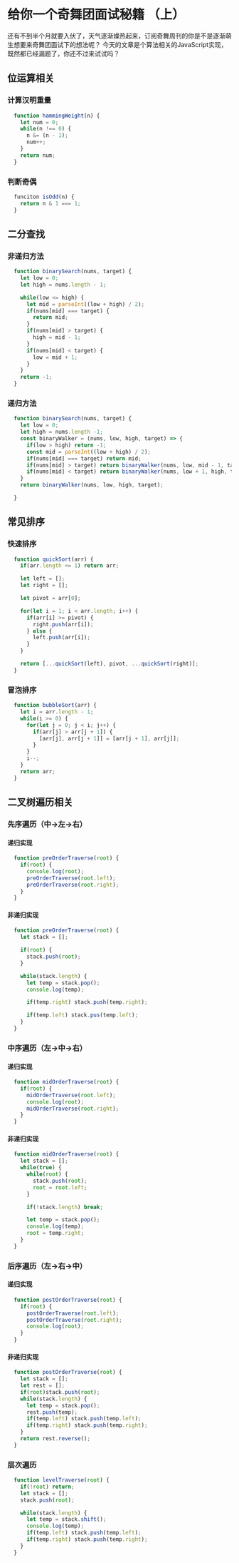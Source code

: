# 给你一个奇舞团面试秘籍 （上）

还有不到半个月就要入伏了，天气逐渐燥热起来，订阅奇舞周刊的你是不是逐渐萌生想要来奇舞团面试下的想法呢？ 今天的文章是个算法相关的JavaScript实现，既然都已经漏题了，你还不过来试试吗？

## 位运算相关

### 计算汉明重量

``` javascript
  function hammingWeight(n) {
    let num = 0;
    while(n !== 0) {
      n &= (n - 1);
      num++;
    }
    return num;
  }
```

### 判断奇偶

``` javascript
  funciton isOdd(n) {
    return n & 1 === 1;
  }
```

## 二分查找

### 非递归方法

```javascript
  function binarySearch(nums, target) {
    let low = 0;
    let high = nums.length - 1;

    while(low <= high) {
      let mid = parseInt((low + high) / 2);
      if(nums[mid] === target) {
        return mid;
      }
      if(nums[mid] > target) {
        high = mid - 1;
      }
      if(nums[mid] < target) {
        low = mid + 1;
      }
    }
    return -1;
  }
```

### 递归方法

```javascript
  function binarySearch(nums, target) {
    let low = 0;
    let high = nums.length -1;
    const binaryWalker = (nums, low, high, target) => {
      if(low > high) return -1;
      const mid = parseInt((low + high) / 2);
      if(nums[mid] === target) return mid;
      if(nums[mid] > target) return binaryWalker(nums, low, mid - 1, target);
      if(nums[mid] < target) return binaryWalker(nums, low + 1, high, target);
    }
    return binaryWalker(nums, low, high, target);

  }

```

## 常见排序

### 快速排序
``` javascript
  function quickSort(arr) {
    if(arr.length <= 1) return arr;

    let left = [];
    let right = [];

    let pivot = arr[0];

    for(let i = 1; i < arr.length; i++) {
      if(arr[i] >= pivot) {
        right.push(arr[i]);
      } else {
        left.push(arr[i]);
      }
    }

    return [...quickSort(left), pivot, ...quickSort(right)];
  }

```

### 冒泡排序
``` javascript
  function bubbleSort(arr) {
    let i = arr.length - 1;
    while(i >= 0) {
      for(let j = 0; j < i; j++) {
        if(arr[j] > arr[j + 1]) {
          [arr[j], arr[j + 1]] = [arr[j + 1], arr[j]];
        }
      }
      i--;
    } 
    return arr;
  }

```

## 二叉树遍历相关

### 先序遍历（中->左->右）

#### 递归实现
```javascript
  function preOrderTraverse(root) {
    if(root) {
      console.log(root);
      preOrderTraverse(root.left);
      preOrderTraverse(root.right);
    }
  }
```
#### 非递归实现
```javascript
  function preOrderTraverse(root) {
    let stack = [];

    if(root) {
      stack.push(root);
    }

    while(stack.length) {
      let temp = stack.pop();
      console.log(temp);

      if(temp.right) stack.push(temp.right);

      if(temp.left) stack.pus(temp.left);
    }
  }
```

### 中序遍历（左->中->右）


#### 递归实现
```javascript
  function midOrderTraverse(root) {
    if(root) {
      midOrderTraverse(root.left);
      console.log(root);
      midOrderTraverse(root.right);
    }
  }
```
#### 非递归实现
```javascript
  function midOrderTraverse(root) {
    let stack = [];
    while(true) {
      while(root) {
        stack.push(root);
        root = root.left;
      }

      if(!stack.length) break;

      let temp = stack.pop();
      console.log(temp);
      root = temp.right;
    }
  }
```


### 后序遍历（左->右->中）
#### 递归实现
```javascript
  function postOrderTraverse(root) {
    if(root) {
      postOrderTraverse(root.left);
      postOrderTraverse(root.right);
      console.log(root);
    }
  }
```
#### 非递归实现
```javascript
  function postOrderTraverse(root) {
    let stack = [];
    let rest = [];
    if(root)stack.push(root);
    while(stack.length) {
      let temp = stack.pop();
      rest.push(temp);
      if(temp.left) stack.push(temp.left);
      if(temp.right) stack.push(temp.right);
    }
    return rest.reverse();
  }
```

### 层次遍历
```javascript
  function levelTraverse(root) {
    if(!root) return;
    let stack = [];
    stack.push(root);

    while(stack.length) {
      let temp = stack.shift();
      console.log(temp);
      if(temp.left) stack.push(temp.left);
      if(temp.right) stack.push(temp.right);
    }
  }
```

